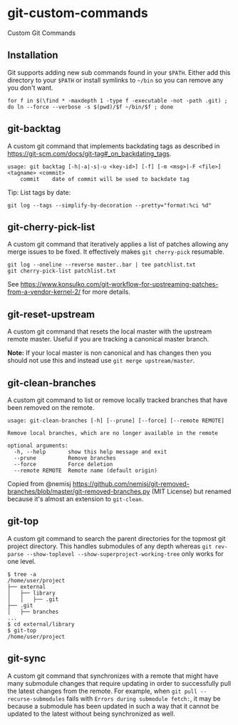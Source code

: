 # git-custom-commands
Custom Git Commands

## Installation

Git supports adding new sub commands found in your `$PATH`. Either add this directory to your `$PATH` or install symlinks to `~/bin` so you can remove any you don't want.

`for f in $(\find * -maxdepth 1 -type f -executable -not -path .git) ; do ln --force --verbose -s $(pwd)/$f ~/bin/$f ; done`

## git-backtag

A custom git command that implements backdating tags as described in https://git-scm.com/docs/git-tag#_on_backdating_tags.

```
usage: git backtag [-h|-a|-s|-u <key-id>] [-f] [-m <msg>|-F <file>] <tagname> <commit>
    commit    date of commit will be used to backdate tag
```

Tip: List tags by date:

```
git log --tags --simplify-by-decoration --pretty="format:%ci %d"
```

## git-cherry-pick-list

A custom git command that iteratively applies a list of patches allowing any merge issues to be fixed. It effectively makes `git cherry-pick` resumable.

```
git log --oneline --reverse master..bar | tee patchlist.txt
git cherry-pick-list patchlist.txt
```

See https://www.konsulko.com/git-workflow-for-upstreaming-patches-from-a-vendor-kernel-2/ for more details.

## git-reset-upstream

A custom git command that resets the local master with the upstream remote master. Useful if you are tracking a canonical master branch.

**Note:** If your local master is non canonical and has changes then you should not use this and instead use `git merge upstream/master`.

## git-clean-branches

A custom git command to list or remove locally tracked branches that have been removed on the remote.

```
usage: git-clean-branches [-h] [--prune] [--force] [--remote REMOTE]

Remove local branches, which are no longer available in the remote

optional arguments:
  -h, --help       show this help message and exit
  --prune          Remove branches
  --force          Force deletion
  --remote REMOTE  Remote name (default origin)
```

Copied from @nemisj https://github.com/nemisj/git-removed-branches/blob/master/git-removed-branches.py (MIT License) but renamed because it's almost an extension to `git-clean`.

## git-top

A custom git command to search the parent directories for the topmost git project directory. This handles submodules of any depth whereas `git rev-parse --show-toplevel --show-superproject-working-tree` only works for one level.

```
$ tree -a
/home/user/project
├── external
│   ├── library
│   │   ├── .git
├── .git
│   ├── branches
...
$ cd external/library
$ git-top
/home/user/project
```

## git-sync

A custom git command that synchronizes with a remote that might have many submodule changes that require updating in order to successfully pull the latest changes from the remote. For example, when `git pull --recurse-submodules` fails with `Errors during submodule fetch:`, it may be because a submodule has been updated in such a way that it cannot be updated to the latest without being synchronized as well.

